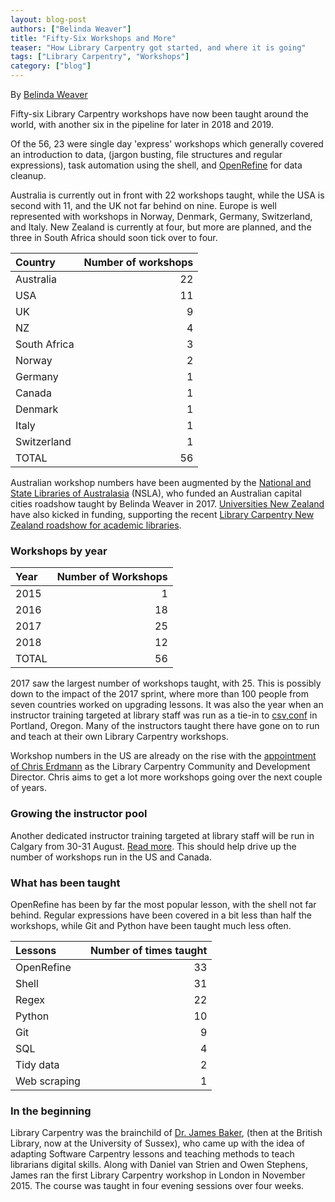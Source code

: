 ```yaml
---
layout: blog-post
authors: ["Belinda Weaver"]
title: "Fifty-Six Workshops and More"
teaser: "How Library Carpentry got started, and where it is going"
tags: ["Library Carpentry", "Workshops"]
category: ["blog"]
---
```


By [Belinda Weaver](https://twitter.com/cloudaus)

Fifty-six Library Carpentry workshops have now been taught around the world, with another six in the pipeline for later in 
2018 and 2019.

Of the 56, 23 were single day 'express' workshops which generally covered an introduction to data, (jargon busting, 
file structures and regular expressions), task automation using the shell, and [OpenRefine](https://openrefine.org) for data cleanup.

Australia is currently out in front with 22 workshops taught, while the USA is second with 11, 
and the UK not far behind on nine. Europe is well represented with workshops in Norway, Denmark, Germany, 
Switzerland, and Italy. New Zealand is currently at four, but more are planned, and the three in 
South Africa should soon tick over to four. 

| Country | Number of workshops |
| :------------- |--------:|
| Australia | 22 | 
| USA | 11 | 
| UK | 9 | 
| NZ | 4 |
| South Africa | 3 |
| Norway | 2 |
| Germany | 1 |
| Canada | 1 |
| Denmark | 1 |
| Italy | 1 |
| Switzerland | 1 |
| TOTAL | 56 |

Australian workshop numbers have been augmented by the [National and State Libraries of Australasia](https://www.nsla.org.au/) (NSLA),
who funded an Australian
capital cities roadshow taught by Belinda Weaver in 2017. [Universities New Zealand](https://www.universitiesnz.ac.nz/) 
have also kicked in funding, 
supporting the recent [Library Carpentry New Zealand roadshow for academic 
libraries](https://librarycarpentry.org/blog/2018/07/18/lc-nz-roadshow/). 

### Workshops by year

| Year | Number of Workshops |
| :------------- |--------:|
| 2015 | 1 | 
| 2016 | 18 | 
| 2017 | 25 | 
| 2018 | 12 | 
| TOTAL | 56 |

2017 saw the largest number of workshops taught, with 25. This is possibly down to the impact of the 2017 sprint,
where more than 100 people from seven countries worked on upgrading lessons. It was also the year when an 
instructor training targeted at library staff was run as a tie-in to [csv,conf](https://csvconf.com/) in Portland, Oregon. 
Many of the instructors taught there have gone on to run and teach at their own Library Carpentry workshops. 

Workshop numbers in the US are already on the rise with the 
[appointment of Chris Erdmann](https://carpentries.org/blog/2018/04/announce-ce-lc-hire/) as the Library Carpentry Community 
and Development Director. Chris aims to get a lot more workshops going over the next couple of years. 

### Growing the instructor pool

Another dedicated instructor training targeted at library staff will be run in Calgary from 30-31 August. 
[Read more](https://librarycarpentry.org/blog/2018/06/26/library-carpentry-inst-training/). This should 
help drive up the number of workshops run in the US and Canada. 

### What has been taught

OpenRefine has been by far the most popular lesson, with the shell not far behind. Regular expressions have been covered 
in a bit less than half the workshops, while Git and Python have been taught much less often.  

| Lessons | Number of times taught |
| :------------- |--------:|
| OpenRefine | 33 | 
| Shell | 31 |
| Regex | 22 | 
| Python | 10 | 
| Git | 9 | 
| SQL | 4 |
| Tidy data | 2 |
| Web scraping | 1 |

### In the beginning

Library Carpentry was the brainchild of [Dr. James Baker](https://twitter.com/j_w_baker), (then at the British Library, 
now at the University of Sussex), who came up with the idea of adapting Software Carpentry lessons and teaching methods 
to teach librarians digital skills. Along with Daniel van Strien and Owen Stephens, James ran the first Library Carpentry 
workshop in London in November 2015. The course was taught in four evening sessions over four weeks. 

